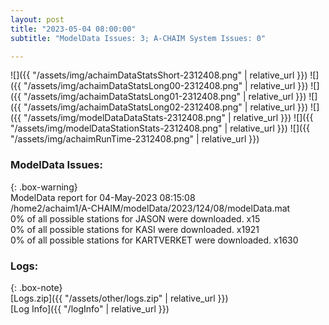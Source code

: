 ```yaml
---
layout: post
title: "2023-05-04 08:00:00"
subtitle: "ModelData Issues: 3; A-CHAIM System Issues: 0"

---
```


![]({{ "/assets/img/achaimDataStatsShort-2312408.png" | relative_url }})
![]({{ "/assets/img/achaimDataStatsLong00-2312408.png" | relative_url }})
![]({{ "/assets/img/achaimDataStatsLong01-2312408.png" | relative_url }})
![]({{ "/assets/img/achaimDataStatsLong02-2312408.png" | relative_url }})
![]({{ "/assets/img/modelDataDataStats-2312408.png" | relative_url }})
![]({{ "/assets/img/modelDataStationStats-2312408.png" | relative_url }})
![]({{ "/assets/img/achaimRunTime-2312408.png" | relative_url }})


### ModelData Issues:  
  
{: .box-warning}  
 ModelData report for 04-May-2023 08:15:08   
 /home2/achaim1/A-CHAIM/modelData/2023/124/08/modelData.mat   
 0% of all possible stations for JASON were downloaded. x15   
 0% of all possible stations for KASI were downloaded. x1921   
 0% of all possible stations for KARTVERKET were downloaded. x1630   
  


### Logs:  
  
{: .box-note}  
[Logs.zip]({{ "/assets/other/logs.zip" | relative_url }})  
[Log Info]({{ "/logInfo" | relative_url }})  
